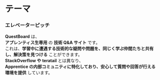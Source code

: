 # テーマ

### エレベーターピッチ

**QuestBoard** は、<br>
**アプレンティス生専用** の **技術 Q&A サイト** です。<br>
これは、**学習中に遭遇する技術的な疑問や問題を、同じく学ぶ仲間たちと共有し、解決策を見つける** ことができます。<br>
**StackOverflow や teratail** とは異なり、<br>
**Apprentice の内部コミュニティに特化しており、安心して質問や回答が行える環境を提供** しています。
